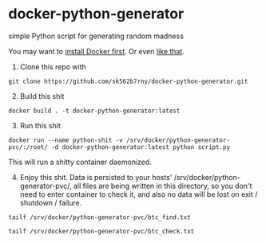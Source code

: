 # docker-python-generator

simple Python script for generating random madness

You may want to [install Docker first](https://docs.docker.com/docker-for-windows/install/). Or even [like that](https://docs.docker.com/install/linux/docker-ce/ubuntu/).

1. Clone this repo with

`git clone https://github.com/sk562b7rny/docker-python-generator.git`

2. Build this shit

`docker build . -t docker-python-generator:latest`

3. Run this shit

`docker run --name python-shit -v /srv/docker/python-generator-pvc/:/root/ -d docker-python-generator:latest python script.py`

  This will run a shitty container daemonized.

4. Enjoy this shit. Data is persisted to your hosts' /srv/docker/python-generator-pvc/, all files are being written in this directory, so you don't need to enter container to check it, and also no data will be lost on exit / shutdown / failure.

`tailf /srv/docker/python-generator-pvc/btc_find.txt`

`tailf /srv/docker/python-generator-pvc/btc_check.txt`
